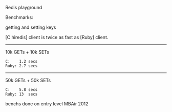 Redis playground

Benchmarks:

getting and setting keys

[C hiredis] client is twice as fast as [Ruby] client.


---

10k GETs + 10k SETs

    C:    1.2 secs
    Ruby: 2.7 secs

---

50k GETs + 50k SETs

    C:    5.8 secs
    Ruby: 13  secs
    

benchs done on entry level MBAir 2012